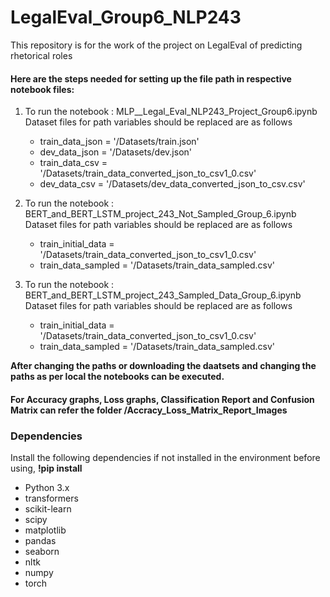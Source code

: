 # LegalEval_Group6_NLP243
This repository is for the work of the project on LegalEval of predicting rhetorical roles

#### Here are the steps needed for setting up the file path in respective notebook files:
1. To run the notebook : MLP__Legal_Eval_NLP243_Project_Group6.ipynb
Dataset files for path variables should be replaced are as follows
    * train_data_json = '/Datasets/train.json'
    * dev_data_json = '/Datasets/dev.json'
    * train_data_csv = '/Datasets/train_data_converted_json_to_csv1_0.csv'
    * dev_data_csv = '/Datasets/dev_data_converted_json_to_csv.csv'
    
2. To run the notebook : BERT_and_BERT_LSTM_project_243_Not_Sampled_Group_6.ipynb
Dataset files for path variables should be replaced are as follows
    * train_initial_data = '/Datasets/train_data_converted_json_to_csv1_0.csv'
    * train_data_sampled = '/Datasets/train_data_sampled.csv'
    
3. To run the notebook : BERT_and_BERT_LSTM_project_243_Sampled_Data_Group_6.ipynb
Dataset files for path variables should be replaced are as follows
    * train_initial_data = '/Datasets/train_data_converted_json_to_csv1_0.csv'
    * train_data_sampled = '/Datasets/train_data_sampled.csv'
    
**After changing the paths or downloading the daatsets and changing the paths as per local the notebooks can be executed.**
#### For Accuracy graphs, Loss graphs, Classification Report and Confusion Matrix can refer the folder /Accracy_Loss_Matrix_Report_Images


### Dependencies

Install the following dependencies if not installed in the environment before using, **!pip install**
   * Python 3.x
   * transformers
   * scikit-learn 
   * scipy 
   * matplotlib
   * pandas
   * seaborn
   * nltk
   * numpy
   * torch

